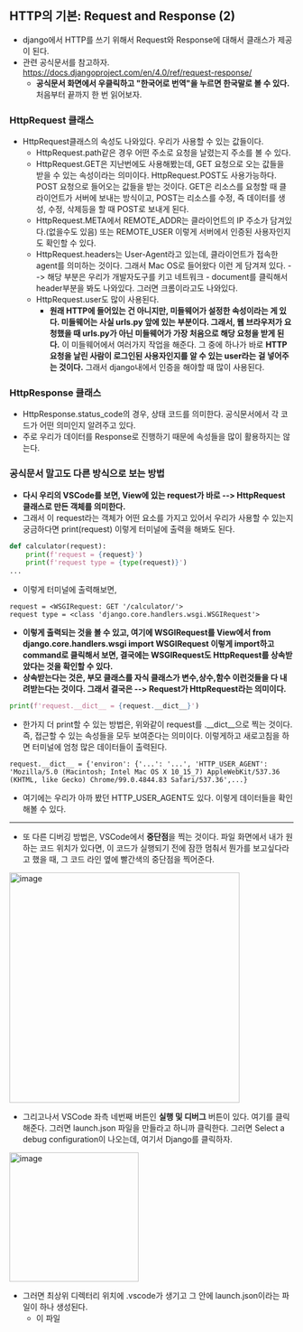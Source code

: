 ## HTTP의 기본: Request and Response (2)
- django에서 HTTP를 쓰기 위해서 Request와 Response에 대해서 클래스가 제공이 된다.
- 관련 공식문서를 참고하자. https://docs.djangoproject.com/en/4.0/ref/request-response/
  - **공식문서 화면에서 우클릭하고 "한국어로 번역"을 누르면 한국말로 볼 수 있다.** 처음부터 끝까지 한 번 읽어보자.


### HttpRequest 클래스
- HttpRequest클래스의 속성도 나와있다. 우리가 사용할 수 있는 값들이다. 
  - HttpRequest.path같은 경우 어떤 주소로 요청을 날렸는지 주소를 볼 수 있다.
  - HttpRequest.GET은 지난번에도 사용해봤는데, GET 요청으로 오는 값들을 받을 수 있는 속성이라는 의미이다. HttpRequest.POST도 사용가능하다. POST 요청으로 들어오는 값들을 받는 것이다. GET은 
    리소스를 요청할 때 클라이언트가 서버에 보내는 방식이고, POST는 리소스를 수정, 즉 데이터를 생성, 수정, 삭제등을 할 때 POST로 보내게 된다.
  - HttpRequest.META에서 REMOTE_ADDR는 클라이언트의 IP 주소가 담겨있다.(없을수도 있음) 또는 REMOTE_USER 이렇게 서버에서 인증된 사용자인지도 확인할 수 있다.
  - HttpRequest.headers는 User-Agent라고 있는데, 클라이언트가 접속한 agent를 의미하는 것이다. 그래서 Mac OS로 들어왔다 이런 게 담겨져 있다. --> 해당 부분은 우리가 개발자도구를 키고 네트워크 - document를 클릭해서 header부분을 봐도 나와있다. 그러면 크롬이라고도 나와있다.
  - HttpRequest.user도 많이 사용된다.
    - **원래 HTTP에 들어있는 건 아니지만, 미들웨어가 설정한 속성이라는 게 있다. 미들웨어는 사실 urls.py 앞에 있는 부분이다. 그래서, 웹 브라우저가 요청했을 때 urls.py가 아닌 미들웨어가 가장 처음으로 해당 요청을 받게 된다.** 이 미들웨어에서 여러가지 작업을 해준다. 그 중에 하나가 바로 **HTTP 요청을 날린 사람이 로그인된 사용자인지를 알 수 있는 user라는 걸 넣어주는 것이다.** 그래서 django내에서 인증을 해야할 때 많이 사용된다. 



### HttpResponse 클래스
- HttpResponse.status_code의 경우, 상태 코드를 의미한다. 공식문서에서 각 코드가 어떤 의미인지 알려주고 있다.
- 주로 우리가 데이터를 Response로 진행하기 때문에 속성들을 많이 활용하지는 않는다.



### 공식문서 말고도 다른 방식으로 보는 방법
- **다시 우리의 VSCode를 보면, View에 있는 request가 바로 --> HttpRequest 클래스로 만든 객체를 의미한다.**
- 그래서 이 request라는 객체가 어떤 요소를 가지고 있어서 우리가 사용할 수 있는지 궁금하다면 print(request) 이렇게 터미널에 출력을 해봐도 된다.

```python
def calculator(request):
    print(f'request = {request}')
    print(f'request type = {type(request)}')
...
```

- 이렇게 터미널에 출력해보면, 

```terminal
request = <WSGIRequest: GET '/calculator/'>
request type = <class 'django.core.handlers.wsgi.WSGIRequest'>
```

- **이렇게 출력되는 것을 볼 수 있고, 여기에 WSGIRequest를 View에서 from django.core.handlers.wsgi import WSGIRequest 이렇게 import하고 command로 클릭해서 보면, 결국에는 WSGIRequest도 HttpRequest를 상속받았다는 것을 확인할 수 있다.**
- **상속받는다는 것은, 부모 클래스를 자식 클래스가 변수,상수,함수 이런것들을 다 내려받는다는 것이다. 그래서 결국은 --> Request가 HttpRequest라는 의미이다.**


```python
print(f'request.__dict__ = {request.__dict__}')
```

- 한가지 더 print할 수 있는 방법은, 위와같이 request를 .__dict__으로 찍는 것이다. 즉, 접근할 수 있는 속성들을 모두 보여준다는 의미이다. 이렇게하고 새로고침을 하면 터미널에 엄청 많은 데이터들이 출력된다.

```terminal
request.__dict__ = {'environ': {'...': '...', 'HTTP_USER_AGENT': 'Mozilla/5.0 (Macintosh; Intel Mac OS X 10_15_7) AppleWebKit/537.36 (KHTML, like Gecko) Chrome/99.0.4844.83 Safari/537.36',...}
```

- 여기에는 우리가 아까 봤던 HTTP_USER_AGENT도 있다. 이렇게 데이터들을 확인해볼 수 있다.

* * *
- 또 다른 디버깅 방법은, VSCode에서 **중단점**을 찍는 것이다. 파일 화면에서 내가 원하는 코드 위치가 있다면, 이 코드가 실행되기 전에 잠깐 멈춰서 뭔가를 보고싶다라고 했을 때, 그 코드 라인 옆에 빨간색의 중단점을 찍어준다.
<img width="408" alt="image" src="https://user-images.githubusercontent.com/95380638/160336948-fbbbf4f9-6138-46f9-9175-7ff931671b5a.png">

- 그리고나서 VSCode 좌측 네번째 버튼인 **실행 및 디버그** 버튼이 있다. 여기를 클릭해준다. 그러면 launch.json 파일을 만들라고 하니까 클릭한다. 그러면 Select a debug configuration이 나오는데, 여기서 Django를 클릭하자. 

<img width="229" alt="image" src="https://user-images.githubusercontent.com/95380638/160337507-9c881ae7-d330-4250-bce5-10dc296a64fa.png">

- 그러면 최상위 디렉터리 위치에 .vscode가 생기고 그 안에 launch.json이라는 파일이 하나 생성된다.
  - 이 
파일

